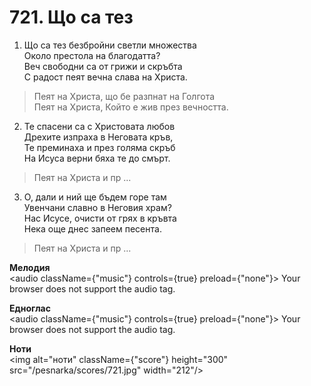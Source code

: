 # 721. Що са тез

1. Що са тез безбройни светли множества  
Около престола на благодатта?  
Веч свободни са от грижи и скръбта  
С радост пеят вечна слава на Христа.  

> Пеят на Христа, що бе разпнат на Голгота  
> Пеят на Христа, Който е жив през вечността.  

2. Те спасени са с Христовата любов  
Дрехите изпраха в Неговата кръв,  
Те преминаха и през голяма скръб  
На Исуса верни бяха те до смърт.  

> Пеят на Христа и пр ...  

3. О, дали и ний ще бъдем горе там  
Увенчани славно в Неговия храм?  
Нас Исусе, очисти от грях в кръвта  
Нека още днес запеем песента.  

> Пеят на Христа и пр ...

**Мелодия**  
<audio className={"music"} controls={true} preload={"none"}>
    <source src="/pesnarka/mp3/721.mp3" type="audio/mpeg"/>
    Your browser does not support the audio tag.
</audio>

**Едноглас**  
<audio className={"music"} controls={true} preload={"none"}>
    <source src="/pesnarka/transp/721.mp3" type="audio/mpeg"/>
    Your browser does not support the audio tag.
</audio>

**Ноти**  
<img alt="ноти" className={"score"} height="300" src="/pesnarka/scores/721.jpg" width="212"/>
